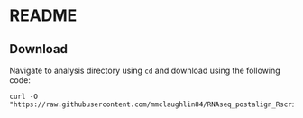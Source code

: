 # README

## Download

Navigate to analysis directory using `cd` and download using the following code:

```
curl -O "https://raw.githubusercontent.com/mmclaughlin84/RNAseq_postalign_Rscripts/master/{1_DESeq.R,2_PCA.R,3_mMCPcounter_averages.R,4_TopGo.R,5_GSEA.R,6_Heatmap.R,7_pathfindR_KEGG.R}"

```
